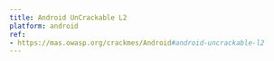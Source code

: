 ```yaml
---
title: Android UnCrackable L2
platform: android
ref:
- https://mas.owasp.org/crackmes/Android#android-uncrackable-l2
---
```

